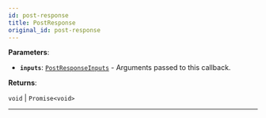 ```yaml
---
id: post-response
title: PostResponse
original_id: post-response
---
```


<a name="postresponse"></a>

**Parameters**:

-   **`inputs`**: [`PostResponseInputs`](../typedefs/post-response-inputs) - Arguments passed to this callback.

**Returns**:

`void` \| `Promise<void>`

---
